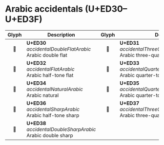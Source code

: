 Arabic accidentals (U+ED30–U+ED3F)
==================================

| **Glyph** | **Description** | **Glyph** | **Description**
| :-------: | --------------- | :-------: | ---------------
|<span class="bravura_large">&#xed30;</span> | **U+ED30**<br/>*accidentalDoubleFlatArabic*<br/>Arabic double flat | <span class="bravura_large">&#xed31;</span> | **U+ED31**<br/>*accidentalThreeQuarterTonesFlatArabic*<br/>Arabic three-quarter-tones flat
|<span class="bravura_large">&#xed32;</span> | **U+ED32**<br/>*accidentalFlatArabic*<br/>Arabic half-tone flat | <span class="bravura_large">&#xed33;</span> | **U+ED33**<br/>*accidentalQuarterToneFlatArabic*<br/>Arabic quarter-tone flat
|<span class="bravura_large">&#xed34;</span> | **U+ED34**<br/>*accidentalNaturalArabic*<br/>Arabic natural | <span class="bravura_large">&#xed35;</span> | **U+ED35**<br/>*accidentalQuarterToneSharpArabic*<br/>Arabic quarter-tone sharp
|<span class="bravura_large">&#xed36;</span> | **U+ED36**<br/>*accidentalSharpArabic*<br/>Arabic half-tone sharp | <span class="bravura_large">&#xed37;</span> | **U+ED37**<br/>*accidentalThreeQuarterTonesSharpArabic*<br/>Arabic three-quarter-tones sharp
|<span class="bravura_large">&#xed38;</span> | **U+ED38**<br/>*accidentalDoubleSharpArabic*<br/>Arabic double sharp | &nbsp; | &nbsp;